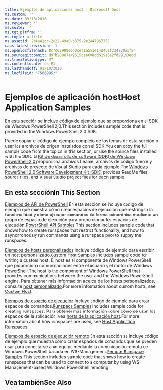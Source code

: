 ```yaml
---
title: Ejemplos de aplicaciones host | Microsoft Docs
ms.custom: ''
ms.date: 09/13/2016
ms.reviewer: ''
ms.suite: ''
ms.tgt_pltfrm: ''
ms.topic: article
ms.assetid: 2b4a41cc-2e22-49a0-b375-2e2447967751
caps.latest.revision: 11
ms.openlocfilehash: 8c7c62989ebd0cea1a551e14d460f234230a1f84
ms.sourcegitcommit: d97b200e7a49315ce6608cd619e3e2fd99193edd
ms.translationtype: MT
ms.contentlocale: es-ES
ms.lasthandoff: 01/10/2020
ms.locfileid: "75869952"
---
```

# <a name="host-application-samples"></a><span data-ttu-id="02ffd-102">Ejemplos de aplicación host</span><span class="sxs-lookup"><span data-stu-id="02ffd-102">Host Application Samples</span></span>

<span data-ttu-id="02ffd-103">En esta sección se incluye código de ejemplo que se proporciona en el SDK de Windows PowerShell 2,0.</span><span class="sxs-lookup"><span data-stu-id="02ffd-103">This section includes sample code that is provided in the Windows PowerShell 2.0 SDK.</span></span>

 <span data-ttu-id="02ffd-104">Puede copiar el código de ejemplo completo de los temas de esta sección o usar los archivos de origen instalados con el SDK.</span><span class="sxs-lookup"><span data-stu-id="02ffd-104">You can copy the full sample code from the topics in this section, or use the source files installed with the SDK.</span></span> <span data-ttu-id="02ffd-105">El [Kit de desarrollo de software (SDK) de Windows PowerShell 2,0](https://www.microsoft.com/download/details.aspx?id=2560) proporciona archivos Léame, archivos de código fuente y archivos de proyecto de Visual Studio para cada ejemplo.</span><span class="sxs-lookup"><span data-stu-id="02ffd-105">The [Windows PowerShell 2.0 Software Development Kit (SDK)](https://www.microsoft.com/download/details.aspx?id=2560) provides ReadMe files, source files, and Visual Studio project files for each sample.</span></span>

## <a name="in-this-section"></a><span data-ttu-id="02ffd-106">En esta sección</span><span class="sxs-lookup"><span data-stu-id="02ffd-106">In This Section</span></span>

 <span data-ttu-id="02ffd-107">[Ejemplos de API de PowerShell](./windows-powershell-api-samples.md) En esta sección se incluye código de ejemplo que muestra cómo crear espacios de ejecución que restringen la funcionalidad y cómo ejecutar comandos de forma asincrónica mediante un grupo de espacio de ejecución para proporcionar los espacios de ejecución.</span><span class="sxs-lookup"><span data-stu-id="02ffd-107">[PowerShell API Samples](./windows-powershell-api-samples.md) This section includes sample code that shows how to create runspaces that restrict functionality, and how to asynchronously run commands using a runspace pool to supply the runspaces.</span></span>

 <span data-ttu-id="02ffd-108">[Ejemplos de hosts personalizados](./custom-host-samples.md) Incluye código de ejemplo para escribir un host personalizado.</span><span class="sxs-lookup"><span data-stu-id="02ffd-108">[Custom Host Samples](./custom-host-samples.md) Includes sample code for writing a custom host.</span></span> <span data-ttu-id="02ffd-109">El host es el componente de Windows PowerShell que proporciona comunicaciones entre el usuario y el motor de Windows PowerShell.</span><span class="sxs-lookup"><span data-stu-id="02ffd-109">The host is the component of Windows PowerShell that provides communications between the user and the Windows PowerShell engine.</span></span> <span data-ttu-id="02ffd-110">Para obtener más información acerca de los hosts personalizados, consulte [host personalizado](./writing-a-windows-powershell-host-application.md).</span><span class="sxs-lookup"><span data-stu-id="02ffd-110">For more information about custom hosts, see [Custom Host](./writing-a-windows-powershell-host-application.md).</span></span>

 <span data-ttu-id="02ffd-111">[Ejemplos de espacio de ejecución](./runspace-samples.md) Incluye código de ejemplo para crear espacios de comandos.</span><span class="sxs-lookup"><span data-stu-id="02ffd-111">[Runspace Samples](./runspace-samples.md) Includes sample code for creating runspaces.</span></span> <span data-ttu-id="02ffd-112">Para obtener más información sobre cómo se usan los espacios de la aplicación, vea [hosts de la aplicación host](creating-runspaces.md).</span><span class="sxs-lookup"><span data-stu-id="02ffd-112">For more information about how runspaces are used, see [Host Application Runspaces](creating-runspaces.md).</span></span>

 <span data-ttu-id="02ffd-113">[Ejemplos de espacio de ejecución remoto](./remote-runspace-samples.md) En esta sección se incluye código de ejemplo que muestra cómo crear espacios de comandos que se pueden usar para conectarse a un equipo mediante la comunicación remota de Windows PowerShell basada en WS-Management.</span><span class="sxs-lookup"><span data-stu-id="02ffd-113">[Remote Runspace Samples](./remote-runspace-samples.md) This section includes sample code that shows how to create runspaces that can be used to connect to a computer by using WS-Management-based Windows PowerShell remoting.</span></span>

## <a name="see-also"></a><span data-ttu-id="02ffd-114">Vea también</span><span class="sxs-lookup"><span data-stu-id="02ffd-114">See Also</span></span>
